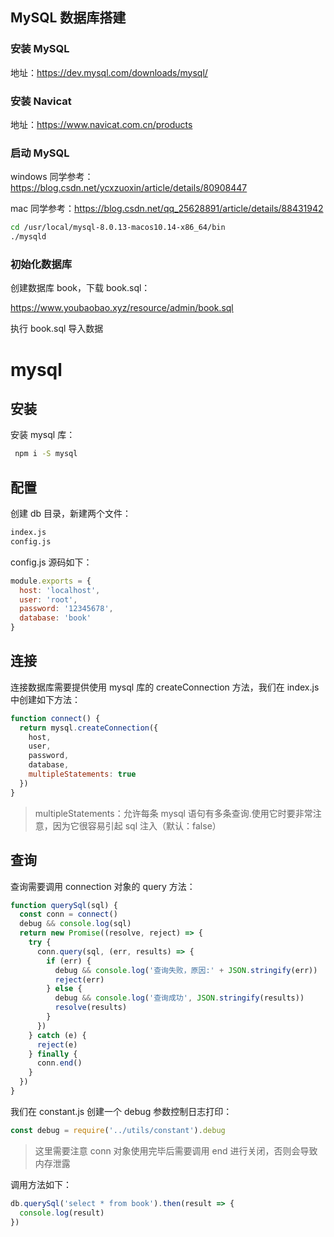 ## MySQL 数据库搭建

### 安装 MySQL

地址：https://dev.mysql.com/downloads/mysql/

### 安装 Navicat

地址：https://www.navicat.com.cn/products

### 启动 MySQL

windows 同学参考：https://blog.csdn.net/ycxzuoxin/article/details/80908447

mac 同学参考：https://blog.csdn.net/qq_25628891/article/details/88431942

```bash
cd /usr/local/mysql-8.0.13-macos10.14-x86_64/bin
./mysqld
```



### 初始化数据库

创建数据库 book，下载 book.sql：

https://www.youbaobao.xyz/resource/admin/book.sql

执行 book.sql 导入数据

# mysql

## 安装

安装 mysql 库：

```bash
 npm i -S mysql
```



## 配置

创建 db 目录，新建两个文件：

```bash
index.js
config.js
```



config.js 源码如下：

```js
module.exports = {
  host: 'localhost',
  user: 'root',
  password: '12345678',
  database: 'book'
}
```



## 连接

连接数据库需要提供使用 mysql 库的 createConnection 方法，我们在 index.js 中创建如下方法：

```js
function connect() {
  return mysql.createConnection({
    host,
    user,
    password,
    database,
    multipleStatements: true
  })
}
```

> multipleStatements：允许每条 mysql 语句有多条查询.使用它时要非常注意，因为它很容易引起 sql 注入（默认：false）

## 查询

查询需要调用 connection 对象的 query 方法：

```js
function querySql(sql) {
  const conn = connect()
  debug && console.log(sql)
  return new Promise((resolve, reject) => {
    try {
      conn.query(sql, (err, results) => {
        if (err) {
          debug && console.log('查询失败，原因:' + JSON.stringify(err))
          reject(err)
        } else {
          debug && console.log('查询成功', JSON.stringify(results))
          resolve(results)
        }
      })
    } catch (e) {
      reject(e)
    } finally {
      conn.end()
    }
  })
}
```



我们在 constant.js 创建一个 debug 参数控制日志打印：

```js
const debug = require('../utils/constant').debug
```



> 这里需要注意 conn 对象使用完毕后需要调用 end 进行关闭，否则会导致内存泄露

调用方法如下：

```js
db.querySql('select * from book').then(result => {
  console.log(result)
})
```